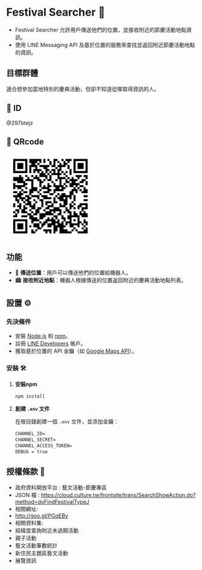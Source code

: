 # Festival Searcher 🌟

- Festival Searcher 允許用戶傳送他們的位置，並接收附近的節慶活動地點資訊。
- 使用 LINE Messaging API 及基於位置的服務來查找並返回附近節慶活動地點的資訊。
## 目標群體

適合想參加當地特別的慶典活動，但卻不知道從哪取得資訊的人。
## 📧 ID 
@297btejz

## 📱 QRcode
![Line Bot](https://raw.githubusercontent.com/CassidyFan/line/main/images/QRcode.jpg)

## 功能 

- 📍 **傳送位置**：用戶可以傳送他們的位置給機器人。
- 🏙️ **接收附近地點**：機器人根據傳送的位置返回附近的慶典活動地點列表。

## 設置 ⚙️

### 先決條件

- 安裝 [Node.js](https://nodejs.org/) 和 [npm](https://www.npmjs.com/)。
- 註冊 [LINE Developers](https://developers.line.biz/en/) 帳戶。
- 獲取基於位置的 API 金鑰（如 [Google Maps API](https://cloud.google.com/maps-platform)）。

### 安裝 🛠️

1. **安裝npm**

    ```sh
    npm install
    ```

2. **創建 `.env` 文件**

    在根目錄創建一個 `.env` 文件，並添加金鑰：

    ```env
   CHANNEL_ID=
   CHANNEL_SECRET=
   CHANNEL_ACCESS_TOKEN=
   DEBUG = true
    ```

## 授權條款 📜
- 政府資料開放平台 : 藝文活動-節慶專區
- JSON 檔 : https://cloud.culture.tw/frontsite/trans/SearchShowAction.do?method=doFindFestivalTypeJ
- 相關網址:
- http://goo.gl/PGqEBv
- 相關資料集:
- 經緯度查詢附近未過期活動
- 親子活動
- 藝文活動筆數統計
- 新住民主題區藝文活動
- 展覽資訊
